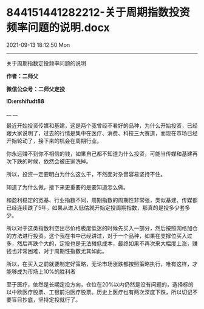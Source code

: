# 844151441282212-关于周期指数投资频率问题的说明.docx

2021-09-13 18:12:50 Mon

----

关于周期指数定投频率问题的说明

__作者：二师父__

__微信公众号：二师父定投__

__ID:ershifudt88__

__ __

最近开始投资传媒和基建，这是两个我曾经不看好的品种，为什么开始投资，已经跟大家说明了，过去的行情是集中在医疗、消费、科技三大赛道，而现在市场已经开始轮动了，接下来的机会在周期行业。

你永远赚不到你不相信的钱，如果自己都不知道为什么投资，可能当传媒和基建再次下跌的时候，依然会被庄家洗掉。

所以，投资一定要明白为什么这么干，不然面对杂音容易坚持不住。

知道了为什么做，接下来更重要的是要知道怎么做。

和盈利稳定的宽基、行业指数不同，周期指数的周期性非常强，类似基建、传媒都已经连续跌了5年，如果从进入低估就开始定投周期指数，那真的是投多少套多少。

所以对于这类指数利空出尽价格极度低迷的时候先买入一部分，然后按照网格加仓的方法进行投资。这个我在书中已经讲过，对于一个品种，如果在支撑位买入过多，然后再跌个大的，定投也是无法摊低成本，最终如果不再次来大幅度上涨，赚钱也非常困难，对于周期性指数尤其如此。

所以，在买入之前就要制定好策略，无论市场涨跌都按照策略执行，唯有这样，才能够成为市场上10%的胜利者

至于医疗，依然是长期定投方向，仓位在20%以内仍然是没有问题的，选择标的以中欧医疗股票、工银前沿医疗股票。历史上医疗也有两次深度下跌，所以切记不要盲目抄底，坚持定投就行了。

